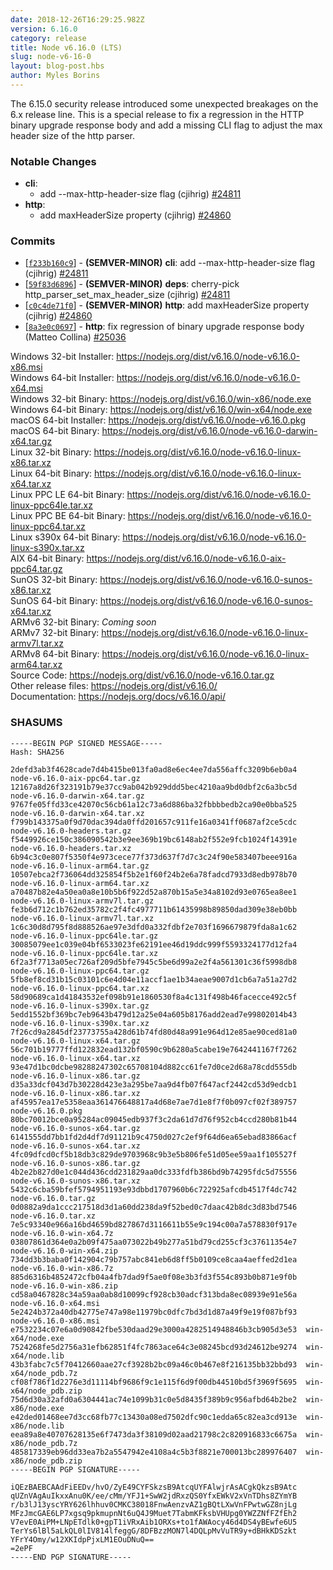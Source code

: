 ```yaml
---
date: 2018-12-26T16:29:25.982Z
version: 6.16.0
category: release
title: Node v6.16.0 (LTS)
slug: node-v6-16-0
layout: blog-post.hbs
author: Myles Borins
---
```


The 6.15.0 security release introduced some unexpected breakages on the 6.x release line.
This is a special release to fix a regression in the HTTP binary upgrade response body and add
a missing CLI flag to adjust the max header size of the http parser.

### Notable Changes

* **cli**: 
  - add --max-http-header-size flag (cjihrig) [#24811](https://github.com/nodejs/node/pull/24811)
* **http**:
  - add maxHeaderSize property (cjihrig) [#24860](https://github.com/nodejs/node/pull/24860)

### Commits

* [[`f233b160c9`](https://github.com/nodejs/node/commit/f233b160c9)] - **(SEMVER-MINOR)** **cli**: add --max-http-header-size flag (cjihrig) [#24811](https://github.com/nodejs/node/pull/24811)
* [[`59f83d6896`](https://github.com/nodejs/node/commit/59f83d6896)] - **(SEMVER-MINOR)** **deps**: cherry-pick http\_parser\_set\_max\_header\_size (cjihrig) [#24811](https://github.com/nodejs/node/pull/24811)
* [[`c0c4de71f0`](https://github.com/nodejs/node/commit/c0c4de71f0)] - **(SEMVER-MINOR)** **http**: add maxHeaderSize property (cjihrig) [#24860](https://github.com/nodejs/node/pull/24860)
* [[`8a3e0c0697`](https://github.com/nodejs/node/commit/8a3e0c0697)] - **http**: fix regression of binary upgrade response body (Matteo Collina) [#25036](https://github.com/nodejs/node/pull/25036)

Windows 32-bit Installer: https://nodejs.org/dist/v6.16.0/node-v6.16.0-x86.msi<br>
Windows 64-bit Installer: https://nodejs.org/dist/v6.16.0/node-v6.16.0-x64.msi<br>
Windows 32-bit Binary: https://nodejs.org/dist/v6.16.0/win-x86/node.exe<br>
Windows 64-bit Binary: https://nodejs.org/dist/v6.16.0/win-x64/node.exe<br>
macOS 64-bit Installer: https://nodejs.org/dist/v6.16.0/node-v6.16.0.pkg<br>
macOS 64-bit Binary: https://nodejs.org/dist/v6.16.0/node-v6.16.0-darwin-x64.tar.gz<br>
Linux 32-bit Binary: https://nodejs.org/dist/v6.16.0/node-v6.16.0-linux-x86.tar.xz<br>
Linux 64-bit Binary: https://nodejs.org/dist/v6.16.0/node-v6.16.0-linux-x64.tar.xz<br>
Linux PPC LE 64-bit Binary: https://nodejs.org/dist/v6.16.0/node-v6.16.0-linux-ppc64le.tar.xz<br>
Linux PPC BE 64-bit Binary: https://nodejs.org/dist/v6.16.0/node-v6.16.0-linux-ppc64.tar.xz<br>
Linux s390x 64-bit Binary: https://nodejs.org/dist/v6.16.0/node-v6.16.0-linux-s390x.tar.xz<br>
AIX 64-bit Binary: https://nodejs.org/dist/v6.16.0/node-v6.16.0-aix-ppc64.tar.gz<br>
SunOS 32-bit Binary: https://nodejs.org/dist/v6.16.0/node-v6.16.0-sunos-x86.tar.xz<br>
SunOS 64-bit Binary: https://nodejs.org/dist/v6.16.0/node-v6.16.0-sunos-x64.tar.xz<br>
ARMv6 32-bit Binary: *Coming soon*<br>
ARMv7 32-bit Binary: https://nodejs.org/dist/v6.16.0/node-v6.16.0-linux-armv7l.tar.xz<br>
ARMv8 64-bit Binary: https://nodejs.org/dist/v6.16.0/node-v6.16.0-linux-arm64.tar.xz<br>
Source Code: https://nodejs.org/dist/v6.16.0/node-v6.16.0.tar.gz<br>
Other release files: https://nodejs.org/dist/v6.16.0/<br>
Documentation: https://nodejs.org/docs/v6.16.0/api/

<h3 id="shasums">SHASUMS</h3>

```
-----BEGIN PGP SIGNED MESSAGE-----
Hash: SHA256

2defd3ab3f4628cade7d4b415be013fa0ad8e6ec4ee7da556affc3209b6eb0a4  node-v6.16.0-aix-ppc64.tar.gz
12167a8d26f323191b79e37cc9ab042b929ddd5bec4210aa9bd0dbf2c6a3bc5d  node-v6.16.0-darwin-x64.tar.gz
9767fe05ffd33ce42070c56cb61a12c73a6d886ba32fbbbbedb2ca90e0bba525  node-v6.16.0-darwin-x64.tar.xz
f799b143375a0f9d70dac394da0ffd201657c911fe16a0341ff0687af2ce5cdc  node-v6.16.0-headers.tar.gz
f5449926ce150c386090542b3e9ee369b19bc6148ab2f552e9fcb1024f14391e  node-v6.16.0-headers.tar.xz
6b94c3c0e807f5350f4e973cece77f373d637f7d7c3c24f90e583407beee916a  node-v6.16.0-linux-arm64.tar.gz
10507ebca2f736064dd325854f5b2e1f60f24b2e6a78fadcd7933d8edb978b70  node-v6.16.0-linux-arm64.tar.xz
a70487b82e4a50ea0a8e10b5b6f922d52a870b15a5e34a8102d93e0765ea8ee1  node-v6.16.0-linux-armv7l.tar.gz
fe3b6d712c1b762ed35782c2f4fc4977711b61435998b89850dad309e38eb0bb  node-v6.16.0-linux-armv7l.tar.xz
1c6c30d8d795f8d888526ae97e3dfd0a332fdbf2e703f1696679879fda8a1c62  node-v6.16.0-linux-ppc64le.tar.gz
30085079ee1c039e04bf6533023fe62191ee46d19ddc999f5593324177d12fa4  node-v6.16.0-linux-ppc64le.tar.xz
6f2a3f7713a05ec726af209d5bfe7945c5be6d99a2e2f4a561301c36f5998db8  node-v6.16.0-linux-ppc64.tar.gz
5fb8ef8cd31b15c03101c6e4d04e11accf1ae1b34aeae9007d1cb6a7a51a27d2  node-v6.16.0-linux-ppc64.tar.xz
58d90689ca1d41843532ef098b91e1860530f8a4c131f498b46facecce492c5f  node-v6.16.0-linux-s390x.tar.gz
5edd1552bf369bc7eb9643b479d12a25e04a605b8176add2ead7e99802014b43  node-v6.16.0-linux-s390x.tar.xz
7f26cd9a2845df23773755a428d61b74fd80d48a991e964d12e85ae90ced81a0  node-v6.16.0-linux-x64.tar.gz
56c701b19777ffd122832ead132bf0590c9b6280a5cabe19e7642441167f7262  node-v6.16.0-linux-x64.tar.xz
93e47d1bc0dcbe98288247302c65708104d882cc61fe7d0ce2d68a78cdd555db  node-v6.16.0-linux-x86.tar.gz
d35a33dcf043d7b30228d423e3a295be7aa9d4fb07f647acf2442cd53d9edcb1  node-v6.16.0-linux-x86.tar.xz
af45957ea17e5358eaa361476648817a4d68e7ae7d1e8f7f0b097cf02f389757  node-v6.16.0.pkg
80bc70012bce0a95284ac09045edb937f3c2da61d7d76f952cb4ccd280b81b44  node-v6.16.0-sunos-x64.tar.gz
6141555dd7bb1fd2d4df7d91121b9c4750d027c2ef9f64d6ea65ebad83866acf  node-v6.16.0-sunos-x64.tar.xz
4fc09dfcd0cf5b18db3c829de9703968c9b3e5b806fe51d05ee59aa1f105527f  node-v6.16.0-sunos-x86.tar.gz
4b2e2b827d0e1c044d436cdd231829aa0dc333fdfb386bd9b74295fdc5d75556  node-v6.16.0-sunos-x86.tar.xz
5432c6cba59bfef5794951193e93dbbd1707960b6c722925afcdb4517f4dc742  node-v6.16.0.tar.gz
0d0882a9da1ccc217518d3d1a60dd238da9f52bed0c7daac42b8dc3d83bd7546  node-v6.16.0.tar.xz
7e5c93340e966a16bd4659bd827867d3116611b55e9c194c00a7a578830f917e  node-v6.16.0-win-x64.7z
03807861d364e0a2b09f475aa073022b49b277a51bd79cd255cf3c37611354e7  node-v6.16.0-win-x64.zip
734dd3b3baba0f142904c79b757abc841eb6d8ff5b0109ce8caa4aeffed2d1ea  node-v6.16.0-win-x86.7z
885d6316b4852472cfb04a4fb7dad9f5ae0f08e3b3fd3f554c893b0b871e9f0b  node-v6.16.0-win-x86.zip
cd58a0467828c34a59aa0ab8d10099cf928cb30adcf313bda8ec08939e91e56a  node-v6.16.0-x64.msi
5e2424b372a40db42775e747a98e11979bc0dfc7bd3d1d87a49f9e19f087bf93  node-v6.16.0-x86.msi
e7532234c07e6a0d90842fbe530daad29e3000a4282514948846b3cb905d3e53  win-x64/node.exe
7524268fe5d2756a31efb62851f4fc7863ace64c3e08245bcd93d24612be9274  win-x64/node.lib
43b3fabc7c5f70412660aae27cf3928b2bc09a46c0b467e8f216135bb32bbd93  win-x64/node_pdb.7z
cf08f786f1d2276e3d11114bf9686f9c1e115f6d9f00db44510bd5f3969f5695  win-x64/node_pdb.zip
75d6d30a32afd0a6304441ac74e1099b31c0e5d8435f389b9c956afbd64b2be2  win-x86/node.exe
e42ded01468ee7d3cc68fb77c13430a08ed7502dfc90c1edda65c82ea3cd913e  win-x86/node.lib
eea89a8e40707628135e6f7473da3f38109d02aad21798c2c820916833c6675a  win-x86/node_pdb.7z
485817339eb96dd33ea7b2a5547942e4108a4c5b3f8821e700013bc289976407  win-x86/node_pdb.zip
-----BEGIN PGP SIGNATURE-----

iQEzBAEBCAAdFiEEDv/hvO/ZyE49CYFSkzsB9AtcqUYFAlwjrAsACgkQkzsB9Atc
qUZnVAgAuIkxxAnu0K/ee/cMm/YFJ1+SwW2jdRxzQS0YfxEWkV2xVnTDhs8ZYmYB
r/b3lJ13yscYRY626lhhuv0CMKC38018FnwAenzvAZ1gBQtLXwVnFPwtwGZ8njLg
MFzJmcGAE6LP7xgsq9pkmupnNt6uQ4J9Muet7TabmKFksbVHUpg0YWZZNfFZfEh2
V7evE0AiPM+LNpETdlk0+gpT1iVRxAib1ORXs+to1fAWAocy46d4DS4yBEwfe6U5
TerYs6lBl5aLkQL0lIV814lfeggG/8DFBzzMON7l4DQLpMvVuTR9y+dBHkKDSzkt
YFrY4Omy/w12XKIdpPjxLM1EOuDNuQ==
=2ePF
-----END PGP SIGNATURE-----

```
